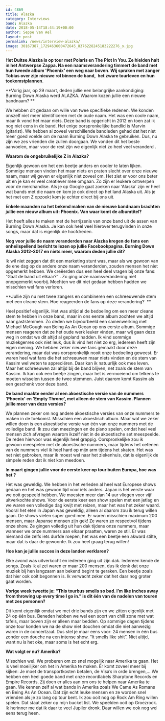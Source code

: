 ```yaml
---
id: 4869
title: Alazka
category: Interviews
band: Alazka
date: 2018-05-14T18:44:19+00:00
author: Seppe Van Ael
layout: post
permalink: /news/interview-alazka/
image: 30167387_1729463600472645_8376228245183222276_o.jpg
---
```

**Het Duitse Alazka is op tour met Polaris en The Plot In You. Ze hielden halt in het Antwerpse Zappa. Na een naamsverandering timmert de band met hun tweede album 'Phoenix' een weg naar boven. Wij spraken met zanger Tobias over zijn nieuwe rol binnen de band,  het zware tourleven en hun toekomstplannen.**

**Vorig jaar, op 29 maart, deden jullie een belangrijke aankondiging: Burning Down Alaska werd ALAZKA. Waarom kozen jullie een nieuwe bandnaam? ** 

We hebben dit gedaan om wille van twee specifieke redenen. We konden onszelf niet meer identificeren met de oude naam. Het was een coole naam, maar ik vond het maar niets. Deze band is opgericht in 2012 en toen zat ik nog niet eens in de band. Het enige oorspronkelijke bandlid is Marvin (gitarist). We hebben al zoveel verschillende bandleden gehad dat het niet meer goed voelde om de naam Burning Down Alaska te gebruiken. Dus, nu zijn we zes vrienden die zullen doorgaan. We vonden dit het beste aanvoelen, maar voor de rest zijn we eigenlijk niet zo heel veel veranderd .

**Waarom de ongebruikelijke Z in Alazka?** 

Eigenlijk gewoon om het een beetje anders en cooler te laten lijken. Sommige mensen vinden het maar niets en praten slecht over onze nieuwe naam, maar wij geven er eigenlijk niet zoveel om. Het ziet er voor ons beter uit en je kan er veel creatiever mee omgaan. Zo zijn er leukere ontwerpen voor de merchandise. Als je op Google gaat zoeken naar ‘Alaska’ zijn er heel wat bands met die naam en kom je ook direct op het land Alaska uit. Als je het met een Z opzoekt kom je echter direct bij ons uit.

**Enkele maanden na het bekend maken van de nieuwe bandnaam brachten jullie een nieuw album uit: Phoenix. Van waar komt de albumtitel?** 

Het heeft alles te maken met de herrijzenis van onze band uit de assen van Burning Down Alaska. Je kan ook heel veel hierover terugvinden in onze songs, maar dat is eigenlijk de hoofdreden.

**Nog voor jullie de naam veranderden naar Alazka kregen de fans een onheilspellend bericht te lezen op jullie Facebookpagina. Burning Down Alaska 2012-2017 en niets meer, waarom deden jullie dit?** 

Ik wil niet zeggen dat dit een marketing stunt was, maar als we gewoon van de ene dag op de andere onze naam veranderden, zouden mensen het niet opgemerkt hebben. We creëerden dus een heel deel vragen bij onze fans: “Gaat de band uit elkaar?” . Zo ging onze naamsverandering niet onopgemerkt voorbij. Mochten we dit niet gedaan hebben hadden we misschien wel fans verloren.

**Jullie zijn nu met twee zangers en combineren een schreeuwende stem met een cleane stem. Hoe reageerden de fans op deze verandering?  **

Heel positief eigenlijk. Het was altijd al de bedoeling om een meer cleane stem te hebben in onze band, maar in ons eerste album zochten we altijd naar gaststemmen. Zo deden we bijvoorbeeld een samenwerking met Michael McGough van Being As An Ocean op ons eerste album. Sommige mensen reageren dat ze het oude werk leuker vinden, maar wij gaan deze weg in omdat we dit altijd al gepland hadden. Ik vind sommige muziekgenres ook niet leuk, dus ik vind het niet zo erg, iedereen heeft zijn eigen mening. We hebben zeker nieuwe fans gemaakt door deze verandering, maar dat was oorspronkelijk nooit onze bedoeling geweest. Er waren heel wat fans die het schreeuwen maar niets vinden en de stem van Kassim wel weten te appreciëren. Daar kan ik natuurlijk ook mee leven. Maar het schreeuwen zal altijd bij de band blijven, net zoals de stem van Kassim. Ik kan ook een beetje zingen, maar het is vermoeiend om telkens te moeten wisselen tussen de twee stemmen. Juist daarom komt Kassim als een geschenk voor deze band.

**De band maakte eerder al een akoestische versie van de nummers 'Phoenix' en 'Empty Throne', met alleen de stem van Kassim. Plannen jullie meer van deze versies?** 

We plannen zeker om nog andere akoestische versies van onze nummers te maken in de toekomst. Misschien een akoestisch album. Maar wat we zeker willen doen is een akoestische versie van één van onze nummers met de volledige band. Ik zou dan meezingen en de piano spelen, omdat heel veel mensen zich afvragen waarom ikzelf niet in de akoestische set meespeelde. De reden hiervoor was eigenlijk heel grappig. Oorspronkelijke zou ik gewoon meespelen met de akoestische nummers, maar tijdens het oefenen van de nummers viel ik heel hard op mijn arm tijdens het skaten. Het was net niet gebroken, maar ik moest wel naar het ziekenhuis, dat is eigenlijk de simpele reden dat ik niet kon meedoen.

**In maart gingen jullie voor de eerste keer op tour buiten Europa, hoe was het ?** 

Het was geweldig. We hebben in het verleden al heel wat Europese shows gedaan en het was gewoon tijd voor iets anders. Japan is het verste waar we ooit gespeeld hebben. We moesten meer dan 14 uur vliegen voor vijf uitverkochte shows. Voor de eerste keer een show spelen met een jetlag en we waren een volledige dag kwijt met reizen, maar het was het zeker waard. Vooral het eten in Japan was geweldig, alleen al daarom zou ik terug willen gaan. De shows vielen super goed mee. Er waren misschien maximum 200 mensen, maar Japanse mensen zijn gek! Ze waren zo respectvol tijdens onze show. Ze gingen volledig uit hun dak tijdens onze nummers, maar wanneer we onze nummers aan elkaar praatten, waren ze stil. Er was niemand die zelfs iets durfde roepen, het was een beetje een akward stilte, maar dat is daar de gewoonte. Ik zou heel graag terug willen!

**Hoe kan je jullie succes in deze landen verklaren?**

Elke avond was uitverkocht en iedereen ging uit zijn dak. Iedereen kende de songs. Zoals ik al zei waren er maar 200 mensen, dus ik denk dat onze muziek bij hen langzaam aan bekend begint te geraken. Een beetje zoals dat hier ook ooit begonnen is. Ik verwacht zeker dat het daar nog groter gaat worden.

**Vorige week tweette je: &#8220;This tourbus smells so bad. I’m like inches away from throwing up every time I go in.&#8221; is dit één van de nadelen van touren met zes personen?** 

Dit komt eigenlijk omdat we met drie bands zijn en we zitten eigenlijk met 24 op één bus. Beneden hebben we wel een soort van chill zone met wat tafels, maar boven zijn er alleen maar bedden. Op sommige dagen tijdens onze tour konden we na de show niet douchen omdat die niet aanwezig waren in de concertzaal. Dus stel je maar eens voor: 24 mensen in één bus zonder een douche na een intense show. &#8220;It smells like shit&#8221;. Niet altijd, want nu is het oke, maar soms is het echt erg.

**Wat volgt er nu? Amerika?** 

Misschien wel. We proberen om zo snel mogelijk naar Amerika te gaan. Het is veel moeilijker om het in Amerika te maken. Er komt zoveel meer bij kijken: Je moet de transportkosten betalen, de Visa’s in orde brengen,&#8230; We hebben een heel goede band met onze recordlabels Sharptone Records en Empire Records. Zij doen er alles aan om ons te helpen naar Amerika te gaan. We kennen zelf al wat bands in Amerika zoals We Came As Romans en Being As An Ocean. Dat zijn echt leuke mensen en ze worden snel vrienden als je zo lang op tour bent. Ik zou ooit nog op Rock Am Ring willen spelen. Dat staat zeker op mijn bucket list. We speelden ooit op Groezrock. Ik herinner me dat ik daar te veel Jupiler dronk. Daar willen we ook nog wel eens terug heen.
